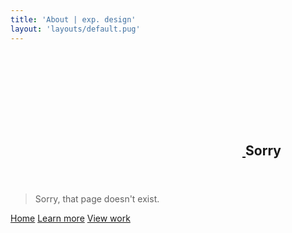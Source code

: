 ```yaml
---
title: 'About | exp. design'
layout: 'layouts/default.pug'
---
```


<section class="px-5 tablet:px-8 max-w-large pb-8 mb-8 xlarge:mx-auto">
  <header>
    <h2 class="small border-b border-t1 pb-2 mb-4">
      <a id="sorry" href="#sorry" class="flex mis--4 mie-1 no-underline">
        <svg class="icon" aria-hidden="true">
          <use xlink:href="#tabler-hash"></use>
        </svg>
      </a> Sorry
    </h2>
  </header>

  <blockquote>Sorry, that page doesn't exist.</blockquote>

  <nav class='pb-3 mb-6'>
    <a href='/' class='btn btn-primary'>Home</a>
    <a href='/about' class='btn btn-primary'>Learn more</a>
    <a href='/work' class='btn btn-primary'>View work</a>
  </nav>
</section>